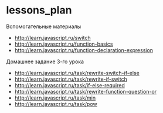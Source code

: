 # lessons_plan
Вспомогательные материалы
* http://learn.javascript.ru/switch
* http://learn.javascript.ru/function-basics
* http://learn.javascript.ru/function-declaration-expression

Домашнее задание 3-го урока
* http://learn.javascript.ru/task/rewrite-switch-if-else
* http://learn.javascript.ru/task/rewrite-if-switch
* http://learn.javascript.ru/task/if-else-required
* http://learn.javascript.ru/task/rewrite-function-question-or
* http://learn.javascript.ru/task/min
* http://learn.javascript.ru/task/pow

